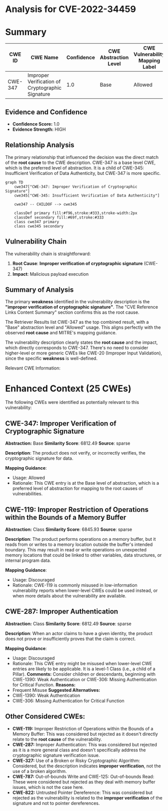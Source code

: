 # Analysis for CVE-2022-34459

# Summary
| CWE ID | CWE Name | Confidence | CWE Abstraction Level | CWE Vulnerability Mapping Label | CWE-Vulnerability Mapping Notes |
|---|---|---|---|---|---|
| CWE-347 | Improper Verification of Cryptographic Signature | 1.0 | Base | Allowed | Primary CWE |

## Evidence and Confidence

*   **Confidence Score:** 1.0
*   **Evidence Strength:** HIGH

## Relationship Analysis
The primary relationship that influenced the decision was the direct match of the **root cause** to the CWE description. CWE-347 is a base level CWE, which is the preferred level of abstraction. It is a child of CWE-345: Insufficient Verification of Data Authenticity, but CWE-347 is more specific.

```mermaid
graph TD
    cwe347["CWE-347: Improper Verification of Cryptographic Signature"]
    cwe345["CWE-345: Insufficient Verification of Data Authenticity"]

    cwe347 -- CHILDOF --> cwe345

    classDef primary fill:#f96,stroke:#333,stroke-width:2px
    classDef secondary fill:#69f,stroke:#333
    class cwe347 primary
    class cwe345 secondary
```

## Vulnerability Chain
The vulnerability chain is straightforward:
1.  **Root Cause**: **Improper verification of cryptographic signature** (CWE-347)
2.  **Impact**: Malicious payload execution

## Summary of Analysis
The primary **weakness** identified in the vulnerability description is the **"improper verification of cryptographic signature"**. The "CVE Reference Links Content Summary" section confirms this as the root cause.

The Retriever Results list CWE-347 as the top combined result, with a "Base" abstraction level and "Allowed" usage. This aligns perfectly with the observed **root cause** and MITRE's mapping guidance.

The vulnerability description clearly states the **root cause** and the impact, which directly corresponds to CWE-347. There's no need to consider higher-level or more generic CWEs like CWE-20 (Improper Input Validation), since the specific **weakness** is well-defined.

Relevant CWE Information:

# Enhanced Context (25 CWEs)
The following CWEs were identified as potentially relevant to this vulnerability:

## CWE-347: Improper Verification of Cryptographic Signature
**Abstraction:** Base
**Similarity Score**: 6812.49
**Source**: sparse

**Description**:
The product does not verify, or incorrectly verifies, the cryptographic signature for data.

**Mapping Guidance**:
- Usage: Allowed
- Rationale: This CWE entry is at the Base level of abstraction, which is a preferred level of abstraction for mapping to the root causes of vulnerabilities.

## CWE-119: Improper Restriction of Operations within the Bounds of a Memory Buffer
**Abstraction:** Class
**Similarity Score**: 6845.93
**Source**: sparse

**Description**:
The product performs operations on a memory buffer, but it reads from or writes to a memory location outside the buffer's intended boundary. This may result in read or write operations on unexpected memory locations that could be linked to other variables, data structures, or internal program data.

**Mapping Guidance**:
- Usage: Discouraged
- Rationale: CWE-119 is commonly misused in low-information vulnerability reports when lower-level CWEs could be used instead, or when more details about the vulnerability are available.

## CWE-287: Improper Authentication
**Abstraction:** Class
**Similarity Score**: 6812.49
**Source**: sparse

**Description**:
When an actor claims to have a given identity, the product does not prove or insufficiently proves that the claim is correct.

**Mapping Guidance**:
- Usage: Discouraged
- Rationale: This CWE entry might be misused when lower-level CWE entries are likely to be applicable. It is a level-1 Class (i.e., a child of a Pillar).
**Comments:** Consider children or descendants, beginning with CWE-1390: Weak Authentication or CWE-306: Missing Authentication for Critical Function.
**Reasons:**
- Frequent Misuse
**Suggested Alternatives:**
- CWE-1390: Weak Authentication
- CWE-306: Missing Authentication for Critical Function

## Other Considered CWEs:
*   **CWE-119:** Improper Restriction of Operations within the Bounds of a Memory Buffer: This was considered but rejected as it doesn't directly relate to the **root cause** of the vulnerability.
*   **CWE-287:** Improper Authentication: This was considered but rejected as it is a more general class and doesn't specifically address the cryptographic signature verification issue.
*   **CWE-327:** Use of a Broken or Risky Cryptographic Algorithm: Considered, but the description indicates **improper verification**, not the use of a broken algorithm.
*   **CWE-787:** Out-of-bounds Write and CWE-125: Out-of-bounds Read: These were considered but rejected as they deal with memory buffer issues, which is not the case here.
*   **CWE-822:** Untrusted Pointer Dereference: This was considered but rejected as the vulnerability is related to the **improper verification** of the signature and not to pointer dereferences.
